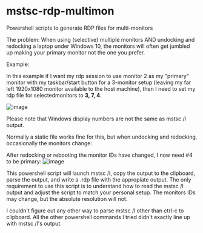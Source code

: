 # mstsc-rdp-multimon
Powershell scripts to generate RDP files for multi-monitors

The problem: When using (selective) multiple monitors AND undocking and redocking a laptop under Windows 10, the monitors will often get jumbled up making your primary monitor not the one you prefer.

Example:

In this example if I want my rdp session to use monitor 2 as my "primary" monitor with my taskbar/start button for a 3-monitor setup (leaving my far left 1920x1080 monitor available to the host machine), then I need to set my rdp file for selectedmonitors to **3, 7, 4**.

![image](https://user-images.githubusercontent.com/32517635/209716814-c3619857-9b63-487f-a11b-b28d8881a5eb.png)

Please note that Windows display numbers are not the same as mstsc /l output.  

Normally a static file works fine for this, but when undocking and redocking, occasionally the monitors change:

After redocking or rebooting the monitor IDs have changed, I now need #4 to be primary:
![image](https://user-images.githubusercontent.com/32517635/209719194-8a683ff0-2885-401c-b7dd-b4f26514f373.png)

This powershell script will launch mstsc /l, copy the output to the clipboard, parse the output, and write a .rdp file with the appropiate output.  The only requirement to use this script is to understand how to read the mstsc /l output and adjust the script to match your personal setup.  The monitors IDs may change, but the absolute resolution will not. 

I couldn't figure out any other way to parse mstsc /l other than ctrl-c to clipboard.  All the other powershell commands I tried didn't exactly line up with mstsc /l's output.
